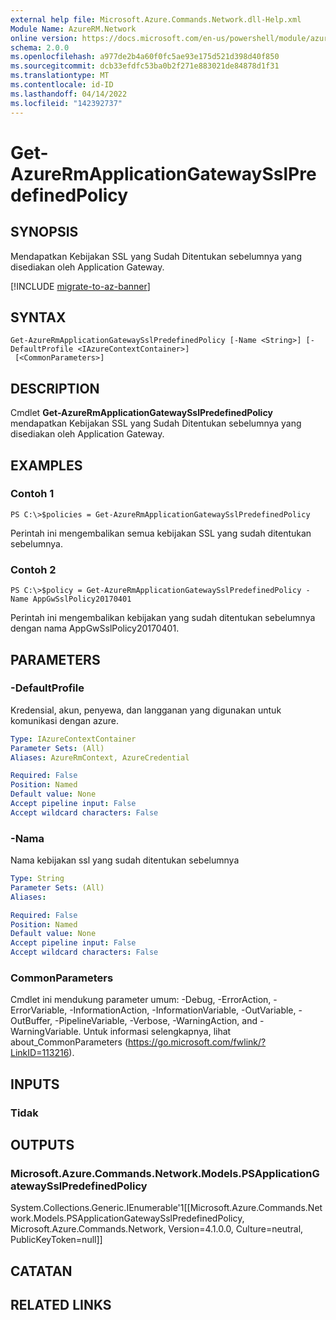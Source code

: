 ```yaml
---
external help file: Microsoft.Azure.Commands.Network.dll-Help.xml
Module Name: AzureRM.Network
online version: https://docs.microsoft.com/en-us/powershell/module/azurerm.network/get-azurermapplicationgatewaysslpredefinedpolicy
schema: 2.0.0
ms.openlocfilehash: a977de2b4a60f0fc5ae93e175d521d398d40f850
ms.sourcegitcommit: dcb33efdfc53ba0b2f271e883021de84878d1f31
ms.translationtype: MT
ms.contentlocale: id-ID
ms.lasthandoff: 04/14/2022
ms.locfileid: "142392737"
---
```

# Get-AzureRmApplicationGatewaySslPredefinedPolicy

## SYNOPSIS
Mendapatkan Kebijakan SSL yang Sudah Ditentukan sebelumnya yang disediakan oleh Application Gateway.

[!INCLUDE [migrate-to-az-banner](../../includes/migrate-to-az-banner.md)]

## SYNTAX

```
Get-AzureRmApplicationGatewaySslPredefinedPolicy [-Name <String>] [-DefaultProfile <IAzureContextContainer>]
 [<CommonParameters>]
```

## DESCRIPTION
Cmdlet **Get-AzureRmApplicationGatewaySslPredefinedPolicy** mendapatkan Kebijakan SSL yang Sudah Ditentukan sebelumnya yang disediakan oleh Application Gateway.

## EXAMPLES

### Contoh 1
```
PS C:\>$policies = Get-AzureRmApplicationGatewaySslPredefinedPolicy
```

Perintah ini mengembalikan semua kebijakan SSL yang sudah ditentukan sebelumnya.

### Contoh 2
```
PS C:\>$policy = Get-AzureRmApplicationGatewaySslPredefinedPolicy -Name AppGwSslPolicy20170401
```

Perintah ini mengembalikan kebijakan yang sudah ditentukan sebelumnya dengan nama AppGwSslPolicy20170401.

## PARAMETERS

### -DefaultProfile
Kredensial, akun, penyewa, dan langganan yang digunakan untuk komunikasi dengan azure.

```yaml
Type: IAzureContextContainer
Parameter Sets: (All)
Aliases: AzureRmContext, AzureCredential

Required: False
Position: Named
Default value: None
Accept pipeline input: False
Accept wildcard characters: False
```

### -Nama
Nama kebijakan ssl yang sudah ditentukan sebelumnya

```yaml
Type: String
Parameter Sets: (All)
Aliases: 

Required: False
Position: Named
Default value: None
Accept pipeline input: False
Accept wildcard characters: False
```

### CommonParameters
Cmdlet ini mendukung parameter umum: -Debug, -ErrorAction, -ErrorVariable, -InformationAction, -InformationVariable, -OutVariable, -OutBuffer, -PipelineVariable, -Verbose, -WarningAction, and -WarningVariable. Untuk informasi selengkapnya, lihat about_CommonParameters (https://go.microsoft.com/fwlink/?LinkID=113216).

## INPUTS

### Tidak

## OUTPUTS

### Microsoft.Azure.Commands.Network.Models.PSApplicationGatewaySslPredefinedPolicy
System.Collections.Generic.IEnumerable'1[[Microsoft.Azure.Commands.Network.Models.PSApplicationGatewaySslPredefinedPolicy, Microsoft.Azure.Commands.Network, Version=4.1.0.0, Culture=neutral, PublicKeyToken=null]]

## CATATAN

## RELATED LINKS

